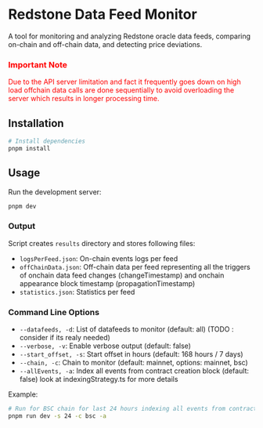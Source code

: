 # Redstone Data Feed Monitor

A tool for monitoring and analyzing Redstone oracle data feeds, comparing on-chain and off-chain data, and detecting price deviations.

### <span style="color: red;">Important Note</span>

<span style="color: red;"> Due to the API server limitation and fact it frequently goes down on high load
offchain data calls are done sequentially to avoid overloading the server which results in longer processing time.</span>

## Installation

```bash
# Install dependencies
pnpm install
```

## Usage

Run the development server:

```bash
pnpm dev
```

### Output

Script creates `results` directory and stores following files:

- `logsPerFeed.json`: On-chain events logs per feed
- `offChainData.json`: Off-chain data per feed representing all the triggers of onchain data feed changes (changeTimestamp) and onchain appearance block timestamp (propagationTimestamp)
- `statistics.json`: Statistics per feed

### Command Line Options

- `--datafeeds, -d`: List of datafeeds to monitor (default: all) (TODO : consider if its realy needed)
- `--verbose, -v`: Enable verbose output (default: false)
- `--start_offset, -s`: Start offset in hours (default: 168 hours / 7 days)
- `--chain, -c`: Chain to monitor (default: mainnet, options: mainnet, bsc)
- `--allEvents, -a`: Index all events from contract creation block (default: false) look at indexingStrategy.ts for more details

Example:

```bash
# Run for BSC chain for last 24 hours indexing all events from contract creation block
pnpm run dev -s 24 -c bsc -a

```
